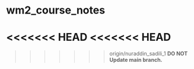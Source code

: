 # wm2_course_notes

<<<<<<< HEAD
<<<<<<< HEAD
=======
>>>>>>> origin/nuraddin_sadili_1
<strong>DO NOT Update main branch.</strong>